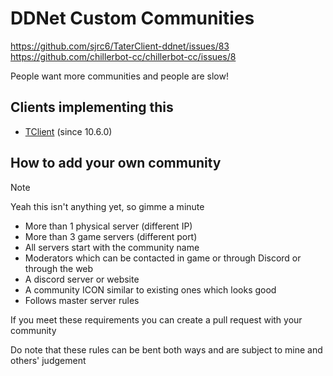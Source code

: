 # DDNet Custom Communities

https://github.com/sjrc6/TaterClient-ddnet/issues/83
https://github.com/chillerbot-cc/chillerbot-cc/issues/8

People want more communities and people are slow!

## Clients implementing this

* [TClient](https://github.com/sjrc6/TaterClient-ddnet) (since 10.6.0)

## How to add your own community 

> [!NOTE]
> Yeah this isn't anything yet, so gimme a minute

* More than 1 physical server (different IP)
* More than 3 game servers (different port)
* All servers start with the community name
* Moderators which can be contacted in game or through Discord or through the web
* A discord server or website
* A community ICON similar to existing ones which looks good
* Follows master server rules

If you meet these requirements you can create a pull request with your community

Do note that these rules can be bent both ways and are subject to mine and others' judgement
